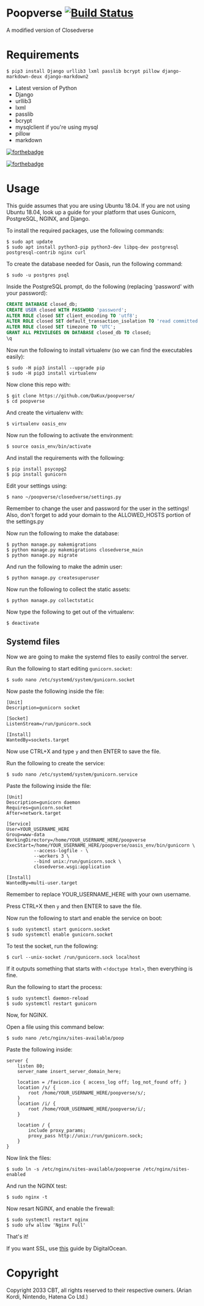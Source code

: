 # Poopverse [![Build Status](https://travis-ci.com/stampylongr/oasisclosed.svg?branch=master)](https://travis-ci.com/stampylongr/oasisclosed)
A modified version of Closedverse

# Requirements
```console
$ pip3 install Django urllib3 lxml passlib bcrypt pillow django-markdown-deux django-markdown2
```
  * Latest version of Python
  * Django
  * urllib3
  * lxml
  * passlib
  * bcrypt
  * mysqlclient if you're using mysql
  * pillow
  * markdown

[![forthebadge](https://forthebadge.com/images/badges/made-with-python.svg)](https://forthebadge.com)

[![forthebadge](https://forthebadge.com/images/badges/you-didnt-ask-for-this.svg)](https://forthebadge.com)

# **Usage**
This guide assumes that you are using Ubuntu 18.04. If you are not using Ubuntu 18.04, look up a guide for your platform that uses Gunicorn, PostgreSQL, NGINX, and Django.

To install the required packages, use the following commands:
```console
$ sudo apt update
$ sudo apt install python3-pip python3-dev libpq-dev postgresql postgresql-contrib nginx curl
```
To create the database needed for Oasis, run the following command:
```console
$ sudo -u postgres psql
```
Inside the PostgreSQL prompt, do the following (replacing 'password' with your password):
```sql
CREATE DATABASE closed_db;
CREATE USER closed WITH PASSWORD 'password';
ALTER ROLE closed SET client_encoding TO 'utf8';
ALTER ROLE closed SET default_transaction_isolation TO 'read committed';
ALTER ROLE closed SET timezone TO 'UTC';
GRANT ALL PRIVILEGES ON DATABASE closed_db TO closed;
\q
```
Now run the following to install virtualenv (so we can find the executables easily):
```console
$ sudo -H pip3 install --upgrade pip
$ sudo -H pip3 install virtualenv
```
Now clone this repo with:
```console
$ git clone https://github.com/DaKux/poopverse/
$ cd poopverse
```
And create the virtualenv with:
```console
$ virtualenv oasis_env
```
Now run the following to activate the environment:
```console
$ source oasis_env/bin/activate
```
And install the requirements with the following:
```console
$ pip install psycopg2
$ pip install gunicorn
```
Edit your settings using:
```console
$ nano ~/poopverse/closedverse/settings.py
```
Remember to change the user and password for the user in the settings!
Also, don't forget to add your domain to the ALLOWED_HOSTS portion of the settings.py

Now run the following to make the database:
```console
$ python manage.py makemigrations
$ python manage.py makemigrations closedverse_main
$ python manage.py migrate
```

And run the following to make the admin user:
```console
$ python manage.py createsuperuser
```

Now run the following to collect the static assets:
```console
$ python manage.py collectstatic
```

Now type the following to get out of the virtualenv:
```console
$ deactivate
```

## Systemd files
Now we are going to make the systemd files to easily control the server.

Run the following to start editing `gunicorn.socket`:
```console
$ sudo nano /etc/systemd/system/gunicorn.socket
```
Now paste the following inside the file:
```
[Unit]
Description=gunicorn socket

[Socket]
ListenStream=/run/gunicorn.sock

[Install]
WantedBy=sockets.target
```

Now use CTRL+X and type `y` and then ENTER to save the file.

Run the following to create the service:
```console
$ sudo nano /etc/systemd/system/gunicorn.service
```

Paste the following inside the file:
```
[Unit]
Description=gunicorn daemon
Requires=gunicorn.socket
After=network.target

[Service]
User=YOUR_USERNAME_HERE
Group=www-data
WorkingDirectory=/home/YOUR_USERNAME_HERE/poopverse
ExecStart=/home/YOUR_USERNAME_HERE/poopverse/oasis_env/bin/gunicorn \
          --access-logfile - \
          --workers 3 \
          --bind unix:/run/gunicorn.sock \
          closedverse.wsgi:application

[Install]
WantedBy=multi-user.target
```
Remember to replace YOUR_USERNAME_HERE with your own username.

Press CTRL+X then `y` and then ENTER to save the file.

Now run the following to start and enable the service on boot:
```console
$ sudo systemctl start gunicorn.socket
$ sudo systemctl enable gunicorn.socket
```

To test the socket, run the following:
```console
$ curl --unix-socket /run/gunicorn.sock localhost
```

If it outputs something that starts with `<!doctype html>`, then everything is fine.

Run the following to start the process:
```console
$ sudo systemctl daemon-reload
$ sudo systemctl restart gunicorn
```

Now, for NGINX.

Open a file using this command below:
```console
$ sudo nano /etc/nginx/sites-available/poop
```

Paste the following inside:
```nginx
server {
    listen 80;
    server_name insert_server_domain_here;

    location = /favicon.ico { access_log off; log_not_found off; }
    location /s/ {
        root /home/YOUR_USERNAME_HERE/poopverse/s/;
    }
    location /i/ {
        root /home/YOUR_USERNAME_HERE/poopverse/i/;
    }
    
    location / {
        include proxy_params;
        proxy_pass http://unix:/run/gunicorn.sock;
    }
}
```

Now link the files:
```console
$ sudo ln -s /etc/nginx/sites-available/poopverse /etc/nginx/sites-enabled
```

And run the NGINX test:
```console
$ sudo nginx -t
```

Now resart NGINX, and enable the firewall:
```console
$ sudo systemctl restart nginx
$ sudo ufw allow 'Nginx Full'
```

That's it!

If you want SSL, use [this](https://www.digitalocean.com/community/tutorials/how-to-secure-nginx-with-let-s-encrypt-on-ubuntu-18-04) guide by DigitalOcean.

# Copyright
Copyright 2033 CBT, all rights reserved to their respective owners. (Arian Kordi, Nintendo, Hatena Co Ltd.)

